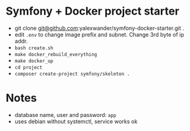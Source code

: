 # Symfony + Docker project starter

- git clone git@github.com:yalexwander/symfony-docker-starter.git .
- edit `.env` to change image prefix and subnet. Change 3rd byte of ip addr.
- `bash create.sh`
- `make docker_rebuild_everything`
- `make docker_up`
- `cd project`
- `composer create-project symfony/skeleton .`

# Notes

- database name, user and password: `app`
- uses debian without systemctl, service works ok
